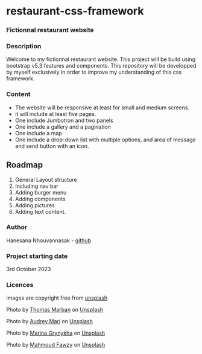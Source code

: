 # restaurant-css-framework
### Fictionnal restaurant website

### Description

Welcome to my fictionnal restaurant website. This project will be build using bootstrap v5.3 features and components.
This repository will be developped by myself exclusively in order to improve my understanding of this css framework.

### Content

* The website will be responsive at least for small and medium screens.
* it will include at least five pages.
* One include Jumbotron and two panels
* One include a gallery and a pagination
* One include a map
* One include a drop-down list with multiple options, and area of message and send button with an icon.

## Roadmap

1. General Layout structure 
2. Including nav bar
3. Adding burger menu
4. Adding components
5. Adding pictures
6. Adding text content.

### Author

Hanesana Nhouvannasak - [github](https://github.com/iota07)

### Project starting date

3rd October 2023

### Licences

images are copyright free from [unsplash](https://unsplash.com/)

Photo by [Thomas Marban](https://unsplash.com/@thomas?utm_source=unsplash&utm_medium=referral&utm_content=creditCopyText) on [Unsplash](https://unsplash.com/photos/EHK-EH1SRzQ?utm_source=unsplash&utm_medium=referral&utm_content=creditCopyText)

Photo by [Audrey Mari](https://unsplash.com/@au_mari_?utm_source=unsplash&utm_medium=referral&utm_content=creditCopyText) on [Unsplash](https://unsplash.com/photos/HvhinFxq4_s?utm_source=unsplash&utm_medium=referral&utm_content=creditCopyText)

Photo by [Marina Grynykha](https://unsplash.com/@grynykha?utm_source=unsplash&utm_medium=referral&utm_content=creditCopyText) on [Unsplash](https://unsplash.com/photos/FBgCgJhPO2I?utm_source=unsplash&utm_medium=referral&utm_content=creditCopyText)

Photo by [Mahmoud Fawzy](https://unsplash.com/@mahmoud_fawzy100?utm_source=unsplash&utm_medium=referral&utm_content=creditCopyText) on [Unsplash](https://unsplash.com/photos/Dbx6-XZY6Dg?utm_source=unsplash&utm_medium=referral&utm_content=creditCopyText)


  
  



